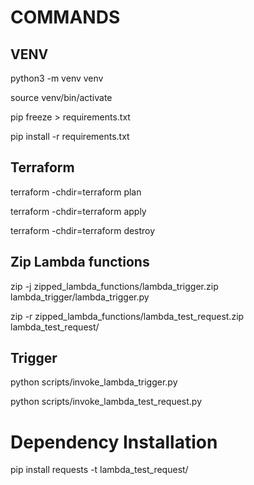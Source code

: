 # COMMANDS

## VENV

python3 -m venv venv

source venv/bin/activate

pip freeze > requirements.txt

pip install -r requirements.txt


## Terraform

terraform -chdir=terraform plan

terraform -chdir=terraform apply

terraform -chdir=terraform destroy

## Zip Lambda functions

zip -j zipped_lambda_functions/lambda_trigger.zip lambda_trigger/lambda_trigger.py

zip -r zipped_lambda_functions/lambda_test_request.zip lambda_test_request/





## Trigger

python scripts/invoke_lambda_trigger.py

python scripts/invoke_lambda_test_request.py




# Dependency Installation

pip install requests -t lambda_test_request/
